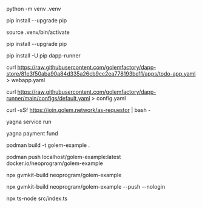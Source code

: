 python -m venv .venv

pip install --upgrade pip

source .venv/bin/activate

pip install --upgrade pip

pip install -U pip dapp-runner

curl https://raw.githubusercontent.com/golemfactory/dapp-store/81e3f50aba90a84d335a26cb9cc2ea778193be11/apps/todo-app.yaml > webapp.yaml

curl https://raw.githubusercontent.com/golemfactory/dapp-runner/main/configs/default.yaml > config.yaml

curl -sSf https://join.golem.network/as-requestor | bash -

yagna service run

yagna payment fund

podman build -t golem-example .

podman push localhost/golem-example:latest docker.io/neoprogram/golem-example

npx gvmkit-build neoprogram/golem-example

npx gvmkit-build neoprogram/golem-example --push --nologin

npx ts-node src/index.ts
